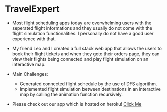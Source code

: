 # TravelExpert

- Most flight scheduling apps today are overwhelming users with the seperated flight informations and they usually do not come with the flight simulation functionalities. I personally do not have a good user experience with that. 

- My friend Leo and I created a full stack web app that allows the users to book their flight tickets and when they goto their orders page, 
they can view their flights being connected and play flight simulation on an interactive map. 

- Main Challenges: 
   - Generated connected flight schedule by the use of DFS algorithm.
   - Implemented flight simulation between destinations in an interactive map by calling the animation function recursively. 

- Please check out our app which is hosted on heroku! [Click Me](https://mysterious-meadow-24695.herokuapp.com/)
